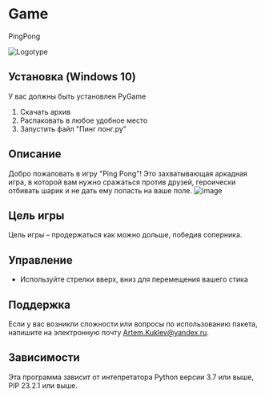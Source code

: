# Game
PingPong <!-- описание репозитория -->
<!--Блок информации о репозитории в бейджах-->

![Logotype](https://img.freepik.com/premium-vector/simple-table-tennis-logo-ping-pong-logo-template-sports-games-clubs-tournaments-championships_661040-6188.jpg)

<!--Установка-->
## Установка (Windows 10)
У вас должны быть установлен PyGame
1. Скачать архив
2. Распаковать в любое удобное место
3. Запустить файл "Пинг понг.py"
   
## Описание
Добро пожаловать в игру "Ping Pong"! Это захватывающая аркадная игра, в которой вам нужно сражаться против друзей, героически отбивать шарик и не дать ему попасть на ваше поле.
![image](https://github.com/user-attachments/assets/ffae7664-c9ee-4997-a2c7-39913fe4a2c0)

## Цель игры
   
Цель игры – продержаться как можно дольше, победив соперника.

## Управление
- Используйте стрелки вверх, вниз для перемещения вашего стика

<!--Поддержка-->
## Поддержка
Если у вас возникли сложности или вопросы по использованию пакета, напишите на электронную почту <Artem.Kuklev@yandex.ru>.

<!--зависимости-->
## Зависимости
Эта программа зависит от интепретатора Python версии 3.7 или выше, PIP 23.2.1 или выше.
